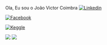 Ola, Eu sou o João Victor Coimbra
[![Linkedin](https://img.shields.io/badge/LinkedIn-0077B5?style=for-the-badge&logo=linkedin&logoColor=white)](https://www.linkedin.com/in/joao-coimbra-849904226/)

[![Facebook](https://img.shields.io/badge/Facebook-1877F2?style=for-the-badge&logo=facebook&logoColor=white)](https://www.linkedin.com/public-profile/settings)

[![Keggle](https://img.shields.io/badge/Facebook-1877F2?style=for-the-badge&logo=facebook&logoColor=white)](https://www.linkedin.com/public-profile/settings)

 <a href="https://discord.gg/wagxzStdcR" target="_blank"><img src="https://img.shields.io/badge/Discord-7289DA?style=for-the-badge&logo=discord&logoColor=white" target="_blank"></a> 
  <a href = "mailto:contatorafaballerini@gmail.com"><img src="https://img.shields.io/badge/-Gmail-%23333?style=for-the-badge&logo=gmail&logoColor=white" target="_blank"></a>
